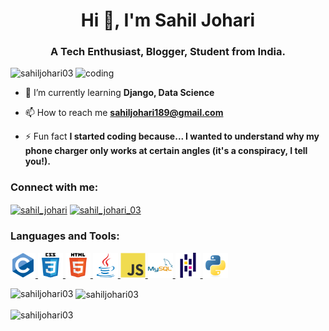 <h1 align="center">Hi 👋, I'm Sahil Johari</h1>
<h3 align="center">A Tech Enthusiast, Blogger, Student from India.</h3>

<img align="right" alt="coding" width="400" src="https://media.dev.to/cdn-cgi/image/width=1000,height=420,fit=cover,gravity=auto,format=auto/https%3A%2F%2Fdev-to-uploads.s3.amazonaws.com%2Fi%2Fd5sdc8q1qlcsbeotkrke.gif">

<p align="left"> <img src="https://komarev.com/ghpvc/?username=sahiljohari03&label=Profile%20views&color=0e75b6&style=flat" alt="sahiljohari03" /> </p>

- 🌱 I’m currently learning **Django, Data Science**

- 📫 How to reach me **sahiljohari189@gmail.com**

- ⚡ Fun fact **I started coding because... I wanted to understand why my phone charger only works at certain angles (it's a conspiracy, I tell you!).**

<h3 align="left">Connect with me:</h3>
<p align="left">
<a href="https://instagram.com/sahil_johari" target="blank"><img align="center" src="https://raw.githubusercontent.com/rahuldkjain/github-profile-readme-generator/master/src/images/icons/Social/instagram.svg" alt="sahil_johari" height="30" width="40" /></a>
<a href="https://www.leetcode.com/sahil_johari_03" target="blank"><img align="center" src="https://raw.githubusercontent.com/rahuldkjain/github-profile-readme-generator/master/src/images/icons/Social/leet-code.svg" alt="sahil_johari_03" height="30" width="40" /></a>
</p>

<h3 align="left">Languages and Tools:</h3>
<p align="left"> <a href="https://www.cprogramming.com/" target="_blank" rel="noreferrer"> <img src="https://raw.githubusercontent.com/devicons/devicon/master/icons/c/c-original.svg" alt="c" width="40" height="40"/> </a> <a href="https://www.w3schools.com/css/" target="_blank" rel="noreferrer"> <img src="https://raw.githubusercontent.com/devicons/devicon/master/icons/css3/css3-original-wordmark.svg" alt="css3" width="40" height="40"/> </a> <a href="https://www.w3.org/html/" target="_blank" rel="noreferrer"> <img src="https://raw.githubusercontent.com/devicons/devicon/master/icons/html5/html5-original-wordmark.svg" alt="html5" width="40" height="40"/> </a> <a href="https://www.java.com" target="_blank" rel="noreferrer"> <img src="https://raw.githubusercontent.com/devicons/devicon/master/icons/java/java-original.svg" alt="java" width="40" height="40"/> </a> <a href="https://developer.mozilla.org/en-US/docs/Web/JavaScript" target="_blank" rel="noreferrer"> <img src="https://raw.githubusercontent.com/devicons/devicon/master/icons/javascript/javascript-original.svg" alt="javascript" width="40" height="40"/> </a> <a href="https://www.mysql.com/" target="_blank" rel="noreferrer"> <img src="https://raw.githubusercontent.com/devicons/devicon/master/icons/mysql/mysql-original-wordmark.svg" alt="mysql" width="40" height="40"/> </a> <a href="https://pandas.pydata.org/" target="_blank" rel="noreferrer"> <img src="https://raw.githubusercontent.com/devicons/devicon/2ae2a900d2f041da66e950e4d48052658d850630/icons/pandas/pandas-original.svg" alt="pandas" width="40" height="40"/> </a> <a href="https://www.python.org" target="_blank" rel="noreferrer"> <img src="https://raw.githubusercontent.com/devicons/devicon/master/icons/python/python-original.svg" alt="python" width="40" height="40"/> </a> </p>

<p><img align="left" src="https://github-readme-stats.vercel.app/api/top-langs?username=sahiljohari03&show_icons=true&locale=en&layout=compact" alt="sahiljohari03" /></p>

<p>&nbsp;<img align="center" src="https://github-readme-stats.vercel.app/api?username=sahiljohari03&show_icons=true&locale=en" alt="sahiljohari03" /></p>

<p><img align="center" src="https://github-readme-streak-stats.herokuapp.com/?user=sahiljohari03&" alt="sahiljohari03" /></p>
